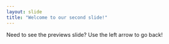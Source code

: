 ```yaml
---
layout: slide
title: "Welcome to our second slide!"
---
```

Need to see the previews slide?
Use the left arrow to go back!
